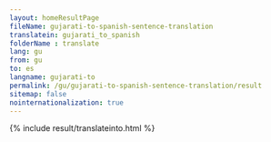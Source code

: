```yaml
---
layout: homeResultPage
fileName: gujarati-to-spanish-sentence-translation
translatein: gujarati_to_spanish
folderName : translate
lang: gu
from: gu
to: es
langname: gujarati-to
permalink: /gu/gujarati-to-spanish-sentence-translation/result
sitemap: false
nointernationalization: true
---
```

{% include result/translateinto.html %}

<script src="/js/result/translation.js" data-foldername="{{page.folderName}}" data-lang="{{page.lang}}"></script>
